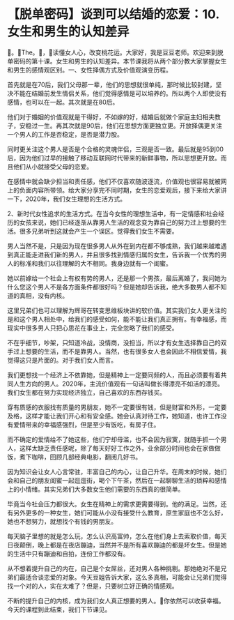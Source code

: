 # 【脱单密码】谈到可以结婚的恋爱：10.女生和男生的认知差异

🎼。🎼The。🎼，🎼读懂女人心，改变桃花运。大家好，我是豆豆老师。欢迎来到脱单密码的第十课。女生和男生的认知差异。本节课我将从两个部分教大家掌握女生和男生的感情观区别。一、女性择偶方式及价值观演变历程。

首先就是在70后，我们父母那一辈，他们的思想就很单纯，那时候比较封建，坚决不能在结婚前发生情侣关系，他们觉得感情是可以培养的。所以两个人即使没有感情，也可以在一起。其次就是在80后。

他们对于婚姻的价值观就是干得好，不如嫁的好，结婚后就做个家庭主妇相夫教子，安稳过一生。再其次就是90后，他们在思想方面更独立更。开放择偶更关注一个男人的工作是否稳定，是否是潜力股。

同时更关注这个男人是否是个合格的灵魂伴侣，三观是否一致。最后就是95到00后，因为他们过早的接触了移动互联网时代带来的新鲜事物，所以思想更开放。而且他们从小就接受父母的恋爱。

在感情中就会缺少担当和责任感，他们不仅喜欢随波逐流，价值观也很容易就被网上的负面内容所带领。给大家分享完不同时期，女生的恋爱观后，接下来给大家讲一下，2020年，我们女生理想的生活方式。

2、新时代女性追求的生活方式。在当今女性的理想生活中，有一定情感和社会经历的女孩来说，她们已经逐渐从靠男人生活的观念变为靠自己的努力过上想要的生活。很多兄弟听到这就会产生一个误区。觉得我们女生不需要。

男人当然不是，只是因为现在很多男人从外在到内在都不够成熟，我们越来越难遇到真正能走进我们新的男人，并且很多找到情感归属的女生，告诉我一个优秀的男人的标准和我们以往理解的大不相同。我身边就有一个闺蜜。

她以前嫁给一个社会上有权有势的男人，还是那一个男孩，最后离婚了，我问她为什么您这个男人不是各方面条件都很好吗？但是她却告诉我，绝大多数男人都不知道的真相，没有内核。

这里兄弟们也可以理解为辉哥在转变思维板块讲的软价值。其实我们女人更关注的是和这个男人相处中，给我们的感受如何，能不能让我们真正拥有。有幸福感，而现实中很多男人只把心思花在事业上，完全忽略了我们的感受。

不在乎细节，吵架，只知道冷战，没情商，没担当，所以才有女生选择靠自己的双手过上想要的生活，而不是靠男人。当然，也有很多女人也会因此不相信爱情，我觉得这只是片面的。对于我们女人而言。

我们更想找一个经济上不依靠她，但是精神上一定要同频的人，而且必须要有着共同人生方向的男人。2020年，主流价值观有一句话叫做长得漂亮不如活的漂亮。我们女生都在努力实现经济独立，自己喜欢的东西存钱买。

穿有质感的衣服找有质量的男朋友，她不一定要很有钱，但是财富和外形，一定要及格，这样才能让我们开心和有安全感。她会认真对待工作，她知道，也许工作没有爱情带来的幸福感强烈，但是至少有饭吃，有房子住。

而不确定的爱情给不了她这些，他们宁却毋滥，也不会因为寂寞，就随手抓一个男人，这样太缺乏责任感呢，除了每天好好工作之外，业余部分时间也会在家做做饭，煮下咖啡，回顾几部经典电影，翻阅几好书。

因为知识会让女人心言常驻，丰富自己的内心，让自己升华。在周末的时候，她们会和自己的朋友闺蜜一起逛逛街，喝个下午茶，然后在一起聊聊生活的琐粹和感情上的小情绪。其实兄弟们大多数女生他们需要的东西真的很简单。

毕竟当今社会压力都很大。女生在精神上的需求更需要得到。他的满足。当然，还有另外更多的一种女生，她们可能从小没有接受什么教育，原生家庭也不怎么好，她也不想努力，就想找个有钱的男朋友。

每天脑子里想的就是怎么玩，怎么认识高富帅，怎么在他们身上去索取价值，每天日夜颠倒，晚上都是在夜店蹦迪，当然并不是所有喜欢蹦迪的都是坏女生。但是她的生活中只有蹦迪和自拍，连份工作都没有。

从不想着提升自己的内在，自己是个女屌丝，还对男人各种挑剔。那她绝对不是兄弟们最适合谈恋爱的对象。今天豆姐告诉大家，这么多真相，可能会让兄弟们觉得找一个对的人，实在太难了？但是，只要树立好正确的情感观。

不断的提升自己的内核，成为我们女人真正想要的男人。🎼你依然可以收获幸福。今天的课程到此结束，我们下节课见。

